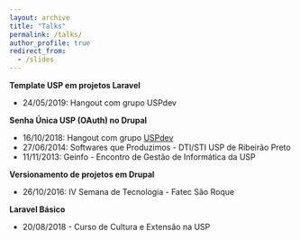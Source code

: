 ```yaml
---
layout: archive
title: "Talks"
permalink: /talks/
author_profile: true
redirect_from:
  - /slides
---
```


**Template USP em projetos Laravel**
<ul>
  <li> 24/05/2019: Hangout com grupo USPdev
    <a href="https://www.youtube.com/watch?v=WWYW0R1w234&t=506s"> <i class="fab fa-youtube"></i></a>
  </li>
</ul>

**Senha Única USP (OAuth) no Drupal**
<ul>
  <li> 16/10/2018: Hangout com grupo <a href="https://uspdev.github.io/">USPdev</a>
    <a href="https://www.youtube.com/watch?v=BnWZhfQcjS8"><i class="fab fa-youtube"></i></a>
  </li>

  <li> 27/06/2014: Softwares que Produzimos - DTI/STI USP de Ribeirão Preto
     <a href="{{base_path}}/files/certificados/eventos/2014/senhaUnicaDrupal.pdf"> <i class="fa fa-file-pdf"></i></a>
  </li>

  <li> 11/11/2013: Geinfo - Encontro de Gestão de Informática da USP</li>
</ul>

**Versionamento de projetos em Drupal**
<a href="https://thiagogomesverissimo.github.io/presentations/versionamento_de_projetos_em_drupal/generic"><i class="fa fa-file-pdf"></i></a>

<ul>

  <li> 26/10/2016: IV Semana de Tecnologia - Fatec São Roque
       <a href="{{base_path}}/files/certificados/ministrados/2016/fatec.pdf"><i class="fa fa-file-pdf"></i></a>
  </li>

</ul>

**Laravel Básico**
<a href="https://thiagogomesverissimo.github.io/slides/laravel_basico"><i class="fa fa-file-pdf"></i></a>

<ul>
  <li>
    20/08/2018 - Curso de Cultura e Extensão na USP
    <a href="https://uspdigital.usp.br/apolo/apoObterAtividade?cod_oferecimentoatv=85660"><i class="fa fa-file-pdf"></i></a>
    
  </li>
</ul>

